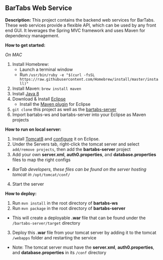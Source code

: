 ## BarTabs Web Service

**Description:** This project contains the backend web services for BarTabs. These web services provide a flexible API, which can be used
by any front end GUI. It leverages the Spring MVC framework and uses Maven for dependency management.

**How to get started:**

_On MAC_
1. Install Homebrew:
    - Launch a terminal window
    - Run `/usr/bin/ruby -e "$(curl -fsSL https://raw.githubusercontent.com/Homebrew/install/master/install)"`
2. Install Maven: `brew install maven`
3. Install [Java 8](http://www.oracle.com/technetwork/java/javase/downloads/jdk8-downloads-2133151.html)
4. Download & Install [Eclipse](http://www.eclipse.org/downloads/)
    - Install the [Maven plugin](http://stackoverflow.com/questions/8620127/maven-in-eclipse-step-by-step-installation) for Eclipse
5. `git clone` this project as well as the [bartabs-server](https://github.com/BarTabs/bartabs-server)
6. Import bartabs-ws and bartabs-server into your Eclipse as Maven projects
  
  
**How to run on local server:**

1. Install [Tomcat8](http://tomcat.apache.org/download-80.cgi#8.5.14) and [configure](http://crunchify.com/step-by-step-guide-to-setup-and-install-apache-tomcat-server-in-eclipse-development-environment-ide/)
it on Eclipse.
2. Under the Servers tab, right-click the tomcat server and select `add/remove projects`, then add the **bartabs-server** project
3. Add your own **server.xml**, **auth0.properties**, and **database.properties** files to map the right configs
  - *BarTab developers, these files can be found on the server hosting tomcat in*  `/opt/tomcat/conf/`
4. Start the server

**How to deploy:**
1. Run `mvn install` in the root directory of **bartabs-ws**
2. Run `mvn package` in the root directory of **bartabs-server**
  - This will create a deployable **.war** file that can be found under the `/bartabs-server/target` directory
3. Deploy this **.war** file from your tomcat server by adding it to the tomcat `/webapps` folder and restarting the service
  - Note: The tomcat server must have the **server.xml**, **auth0.properties**, and **database.properties** in its `/conf` directory
